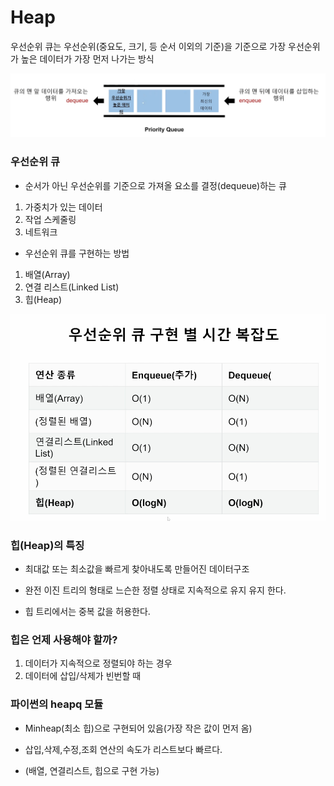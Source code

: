 # Heap

우선순위 큐는 우선순위(중요도, 크기, 등 순서 이외의 기준)을 기준으로 가장 우선순위가 높은 데이터가 가장 먼저 나가는 방식

![image-20220802103153730](readme.assets/image-20220802103153730.png)

### 우선순위 큐

* 순서가 아닌 우선순위를 기준으로 가져올 요소를 결정(dequeue)하는 큐

1. 가중치가 있는 데이터
2. 작업 스케줄링
3. 네트워크

* 우선순위 큐를 구현하는 방법

1. 배열(Array)
2. 연결 리스트(Linked List)
3. 힙(Heap)

![image-20220802104232639](readme.assets/image-20220802104232639.png)



### 힙(Heap)의 특징

* 최대값 또는 최소값을 빠르게 찾아내도록 만들어진 데이터구조

* 완전 이진 트리의 형태로 느슨한 정렬 상태로 지속적으로 유지 유지 한다.

* 힙 트리에서는 중복 값을 허용한다.

### 힙은 언제 사용해야 할까?

1. 데이터가 지속적으로 정렬되야 하는 경우
2. 데이터에 삽입/삭제가 빈번할 때

### 파이썬의 heapq 모듈

* Minheap(최소 힙)으로 구현되어 있음(가장 작은 값이 먼저 옴)

* 삽입,삭제,수정,조회 연산의 속도가 리스트보다 빠르다.

* (배열, 연결리스트, 힙으로 구현 가능)

